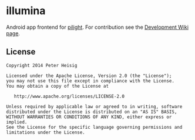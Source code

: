 illumina
=======

Android app frontend for [pilight](http://www.pilight.org/). For contribution see the [Development Wiki page](https://github.com/medien-dresden/illumina/wiki/Development).

License
-------

    Copyright 2014 Peter Heisig

    Licensed under the Apache License, Version 2.0 (the "License");
    you may not use this file except in compliance with the License.
    You may obtain a copy of the License at

       http://www.apache.org/licenses/LICENSE-2.0

    Unless required by applicable law or agreed to in writing, software
    distributed under the License is distributed on an "AS IS" BASIS,
    WITHOUT WARRANTIES OR CONDITIONS OF ANY KIND, either express or implied.
    See the License for the specific language governing permissions and
    limitations under the License.
